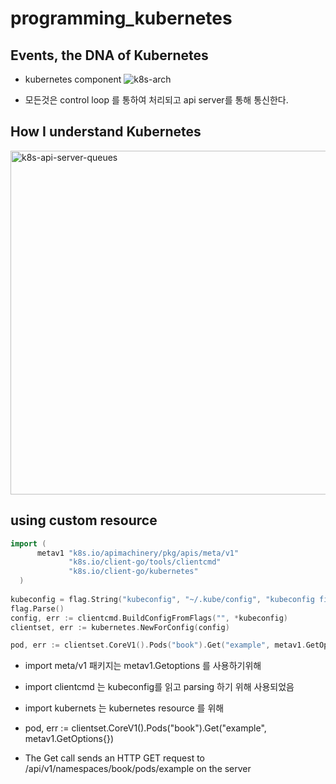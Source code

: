 # programming_kubernetes

## Events, the DNA of Kubernetes 

* kubernetes component
![k8s-arch](https://user-images.githubusercontent.com/33475309/65926748-bef88800-e431-11e9-93ff-b84ec7bfdce6.png)

* 모든것은 control loop 를 통하여 처리되고 api server를 통해 통신한다.

## How I understand Kubernetes

<img width="550" alt="k8s-api-server-queues" src="https://user-images.githubusercontent.com/33475309/65926992-eac83d80-e432-11e9-95fb-e9be27a00775.png">


## using custom resource
~~~go
import (
      metav1 "k8s.io/apimachinery/pkg/apis/meta/v1"
             "k8s.io/client-go/tools/clientcmd"
             "k8s.io/client-go/kubernetes"
  )
  
kubeconfig = flag.String("kubeconfig", "~/.kube/config", "kubeconfig file")
flag.Parse()
config, err := clientcmd.BuildConfigFromFlags("", *kubeconfig)
clientset, err := kubernetes.NewForConfig(config)

pod, err := clientset.CoreV1().Pods("book").Get("example", metav1.GetOptions{})
~~~

* import meta/v1 패키지는 metav1.Getoptions 를 사용하기위해
* import clientcmd 는 kubeconfig를 읽고 parsing 하기 위해 사용되었음
* import kubernets 는 kubernetes resource 를 위해 

* pod, err := clientset.CoreV1().Pods("book").Get("example", metav1.GetOptions{})
* The Get call sends an HTTP GET request to /api/v1/namespaces/book/pods/example on the server
